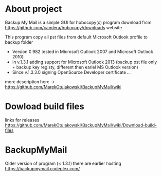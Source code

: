# About project
Backup My Mail is a simple GUI for hobocopy(c) program download from https://github.com/candera/hobocopy/downloads website

This program copy all pst files from default Microsoft Outlook profile to backup folder 
* Version 0.982 tested in Microsoft Outlook 2007 and Microsoft Outlook 2010)
* In v.1.3.1 adding support for Microsoft Outlook 2013 (backup pst file only + backup key registy, different then eariel MS Outlook version)
* Since v.1.3.3.0 signing OpenSource Developer certificate
...

more description here -> https://github.com/MarekOtulakowski/BackupMyMail/wiki

# Dowload build files
links for releases https://github.com/MarekOtulakowski/BackupMyMail/wiki/Download-build-files

# BackupMyMail
Older version of program (< 1.3.1) there are earlier hosting https://backupmymail.codeplex.com/
